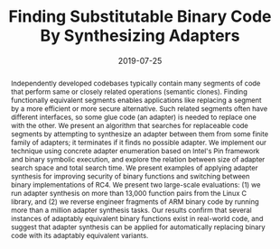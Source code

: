 ---
title: "Finding Substitutable Binary Code By Synthesizing Adapters"
collection: publications
permalink: /publication/adapter-synth-tse
excerpt: 
date: 2019-07-25
venue: 'IEEE Transactions on Software Engineering'
link: 'https://ieeexplore.ieee.org/document/8776650'
citation: 'Vaibhav Sharma, <b>Kesha Hietala</b>, Stephen McCamant. &quot;Finding Substitutable Binary Code By Synthesizing Adapters.&quot; <i>IEEE Transactions on Software Engineering (TSE)</i>. 2019.'
abstract: "Independently developed codebases typically contain many segments of code that perform same or closely related operations (semantic clones). Finding functionally equivalent segments enables applications like replacing a segment by a more efficient or more secure alternative. Such related segments often have different interfaces, so some glue code (an adapter) is needed to replace one with the other. We present an algorithm that searches for replaceable code segments by attempting to synthesize an adapter between them from some finite family of adapters; it terminates if it finds no possible adapter. We implement our technique using concrete adapter enumeration based on Intel's Pin framework and binary symbolic execution, and explore the relation between size of adapter search space and total search time. We present examples of applying adapter synthesis for improving security of binary functions and switching between binary implementations of RC4. We present two large-scale evaluations: (1) we run adapter synthesis on more than 13,000 function pairs from the Linux C library, and (2) we reverse engineer fragments of ARM binary code by running more than a million adapter synthesis tasks. Our results confirm that several instances of adaptably equivalent binary functions exist in real-world code, and suggest that adapter synthesis can be applied for automatically replacing binary code with its adaptably equivalent variants."
---